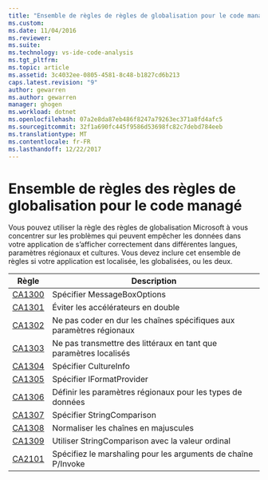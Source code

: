 ```yaml
---
title: "Ensemble de règles de règles de globalisation pour le code managé | Documents Microsoft"
ms.custom: 
ms.date: 11/04/2016
ms.reviewer: 
ms.suite: 
ms.technology: vs-ide-code-analysis
ms.tgt_pltfrm: 
ms.topic: article
ms.assetid: 3c4032ee-0805-4581-8c48-b1827cd6b213
caps.latest.revision: "9"
author: gewarren
ms.author: gewarren
manager: ghogen
ms.workload: dotnet
ms.openlocfilehash: 07a2e8da87eb486f8247a79263ec371a8fd4afc5
ms.sourcegitcommit: 32f1a690fc445f9586d53698fc82c7debd784eeb
ms.translationtype: MT
ms.contentlocale: fr-FR
ms.lasthandoff: 12/22/2017
---
```

# <a name="globalization-rules-rule-set-for-managed-code"></a>Ensemble de règles des règles de globalisation pour le code managé
Vous pouvez utiliser la règle des règles de globalisation Microsoft à vous concentrer sur les problèmes qui peuvent empêcher les données dans votre application de s’afficher correctement dans différentes langues, paramètres régionaux et cultures. Vous devez inclure cet ensemble de règles si votre application est localisée, les globalisées, ou les deux.  
  
|Règle|Description|  
|----------|-----------------|  
|[CA1300](../code-quality/ca1300-specify-messageboxoptions.md)|Spécifier MessageBoxOptions|  
|[CA1301](../code-quality/ca1301-avoid-duplicate-accelerators.md)|Éviter les accélérateurs en double|  
|[CA1302](../code-quality/ca1302-do-not-hardcode-locale-specific-strings.md)|Ne pas coder en dur les chaînes spécifiques aux paramètres régionaux|  
|[CA1303](../code-quality/ca1303-do-not-pass-literals-as-localized-parameters.md)|Ne pas transmettre des littéraux en tant que paramètres localisés|  
|[CA1304](../code-quality/ca1304-specify-cultureinfo.md)|Spécifier CultureInfo|  
|[CA1305](../code-quality/ca1305-specify-iformatprovider.md)|Spécifier IFormatProvider|  
|[CA1306](../code-quality/ca1306-set-locale-for-data-types.md)|Définir les paramètres régionaux pour les types de données|  
|[CA1307](../code-quality/ca1307-specify-stringcomparison.md)|Spécifier StringComparison|  
|[CA1308](../code-quality/ca1308-normalize-strings-to-uppercase.md)|Normaliser les chaînes en majuscules|  
|[CA1309](../code-quality/ca1309-use-ordinal-stringcomparison.md)|Utiliser StringComparison avec la valeur ordinal|  
|[CA2101](../code-quality/ca2101-specify-marshaling-for-p-invoke-string-arguments.md)|Spécifiez le marshaling pour les arguments de chaîne P/Invoke|